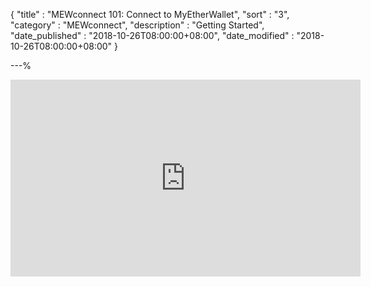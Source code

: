 {
"title" : "MEWconnect 101: Connect to MyEtherWallet",
"sort" : "3",
"category" : "MEWconnect",
"description" : "Getting Started",
"date_published" : "2018-10-26T08:00:00+08:00",
"date_modified" : "2018-10-26T08:00:00+08:00"
}

---%

<iframe width="560" height="315" src="https://www.youtube.com/embed/IuyfpsYTZrI" frameborder="0" allowfullscreen></iframe>
